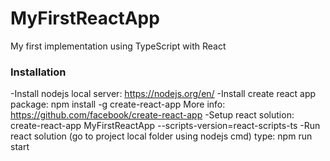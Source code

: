 # MyFirstReactApp
My first implementation using TypeScript with React

### Installation
-Install nodejs local server: https://nodejs.org/en/
-Install create react app package: npm install -g create-react-app More info: https://github.com/facebook/create-react-app
-Setup react solution: create-react-app MyFirstReactApp --scripts-version=react-scripts-ts
-Run react solution (go to project local folder using nodejs cmd) type: npm run start
